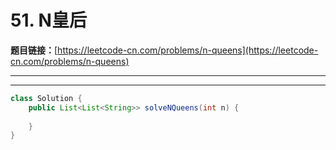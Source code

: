 # 51. N皇后

**题目链接：**[https://leetcode-cn.com/problems/n-queens](https://leetcode-cn.com/problems/n-queens)

---

<Cards card="leetcode_51_n-queens"></Cards>

---

```java
class Solution {
    public List<List<String>> solveNQueens(int n) {
        
    }
}
```